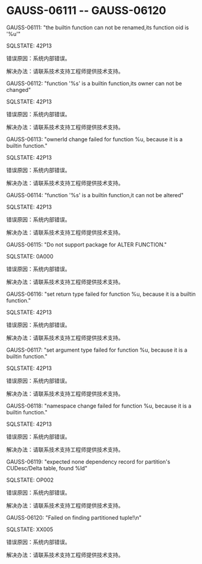 # GAUSS-06111 -- GAUSS-06120<a name="ZH-CN_TOPIC_0302073371"></a>

GAUSS-06111: "the builtin function can not be renamed,its function oid is '%u'"

SQLSTATE: 42P13

错误原因：系统内部错误。

解决办法：请联系技术支持工程师提供技术支持。

GAUSS-06112: "function '%s' is a builtin function,its owner can not be changed"

SQLSTATE: 42P13

错误原因：系统内部错误。

解决办法：请联系技术支持工程师提供技术支持。

GAUSS-06113: "ownerId change failed for function %u, because it is a builtin function."

SQLSTATE: 42P13

错误原因：系统内部错误。

解决办法：请联系技术支持工程师提供技术支持。

GAUSS-06114: "function '%s' is a builtin function,it can not be altered"

SQLSTATE: 42P13

错误原因：系统内部错误。

解决办法：请联系技术支持工程师提供技术支持。

GAUSS-06115: "Do not support package for ALTER FUNCTION."

SQLSTATE: 0A000

错误原因：系统内部错误。

解决办法：请联系技术支持工程师提供技术支持。

GAUSS-06116: "set return type failed for function %u, because it is a builtin function."

SQLSTATE: 42P13

错误原因：系统内部错误。

解决办法：请联系技术支持工程师提供技术支持。

GAUSS-06117: "set argument type failed for function %u, because it is a builtin function."

SQLSTATE: 42P13

错误原因：系统内部错误。

解决办法：请联系技术支持工程师提供技术支持。

GAUSS-06118: "namespace change failed for function %u, because it is a builtin function."

SQLSTATE: 42P13

错误原因：系统内部错误。

解决办法：请联系技术支持工程师提供技术支持。

GAUSS-06119: "expected none dependency record for partition's CUDesc/Delta table, found %ld"

SQLSTATE: OP002

错误原因：系统内部错误。

解决办法：请联系技术支持工程师提供技术支持。

GAUSS-06120: "Failed on finding partitioned tuple!\\n"

SQLSTATE: XX005

错误原因：系统内部错误。

解决办法：请联系技术支持工程师提供技术支持。
